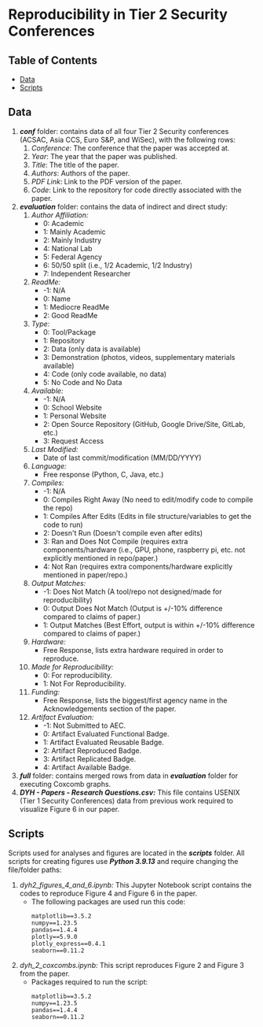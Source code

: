 # Reproducibility in Tier 2 Security Conferences
## Table of Contents
- [Data](#Data)
- [Scripts](#Scripts)
## Data
1. ***conf*** folder: contains data of all four Tier 2 Security conferences (ACSAC, Asia CCS, Euro S&P, and WiSec), with the following rows:
   1. *Conference*: The conference that the paper was accepted at.
   2. *Year*: The year that the paper was published.
   3. *Title*: The title of the paper.
   4. *Authors*: Authors of the paper.
   5. *PDF Link*: Link to the PDF version of the paper.
   6. *Code*: Link to the repository for code directly associated with the paper.
2. ***evaluation*** folder: contains the data of indirect and direct study:
   1. *Author Affiliation:*
      - 0: Academic
      - 1: Mainly Academic
      - 2: Mainly Industry
      - 4: National Lab
      - 5: Federal Agency
      - 6: 50/50 split (i.e., 1/2 Academic, 1/2 Industry)
      - 7: Independent Researcher
   2. *ReadMe:*
      - -1: N/A
      - 0: Name
      - 1: Mediocre ReadMe
      - 2: Good ReadMe
   3. *Type:*
      - 0: Tool/Package
      - 1: Repository
      - 2: Data (only data is available)
      - 3: Demonstration (photos, videos, supplementary materials available)
      - 4: Code (only code available, no data)
      - 5: No Code and No Data
   4. *Available:*
      - -1: N/A
      - 0: School Website
      - 1: Personal Website
      - 2: Open Source Repository (GitHub, Google Drive/Site, GitLab, etc.)
      - 3: Request Access
   5. *Last Modified:*
      - Date of last commit/modification (MM/DD/YYYY)
   6. *Language:*
      - Free response (Python, C, Java, etc.)
   7. *Compiles:*
      - -1: N/A
      - 0: Compiles Right Away (No need to edit/modify code to compile the repo)
      - 1: Compiles After Edits (Edits in file structure/variables to get the code to run)
      - 2: Doesn't Run (Doesn't compile even after edits)
      - 3: Ran and Does Not Compile (requires extra components/hardware (i.e., GPU, phone, raspberry pi, etc. not explicitly mentioned in repo/paper.)
      - 4: Not Ran (requires extra components/hardware explicitly mentioned in paper/repo.)
   8. *Output Matches:*
      - -1: Does Not Match (A tool/repo not designed/made for reproducibility)
      - 0: Output Does Not Match (Output is +/-10% difference compared to claims of paper.)
      - 1: Output Matches (Best Effort, output is within +/-10% difference compared to claims of paper.)
   9. *Hardware:*
       - Free Response, lists extra hardware required in order to reproduce.
   10. *Made for Reproducibility:*
       - 0: For reproducibility.
       - 1: Not For Reproducibility.
   11. *Funding:*
       - Free Response, lists the biggest/first agency name in the Acknowledgements section of the paper.
   12. *Artifact Evaluation:*
       - -1: Not Submitted to AEC.
       - 0: Artifact Evaluated Functional Badge.
       - 1: Artifact Evaluated Reusable Badge.
       - 2: Artifact Reproduced Badge.
       - 3: Artifact Replicated Badge.
       - 4: Artifact Available Badge.
3. ***full*** folder: contains merged rows from data in ***evaluation*** folder for executing Coxcomb graphs.
4. ***DYH - Papers - Research Questions.csv:*** This file contains USENIX (Tier 1 Security Conferences) data from previous work required to visualize Figure 6 in our paper.
## Scripts
Scripts used for analyses and figures are located in the ***scripts*** folder. All scripts for creating figures use ***Python 3.9.13*** and require changing the file/folder paths:
1. *dyh2_figures_4_and_6.ipynb:* This Jupyter Notebook script contains the codes to reproduce Figure 4 and Figure 6 in the paper.
   - The following packages are used run this code:
     ```
     matplotlib==3.5.2
     numpy==1.23.5
     pandas==1.4.4
     plotly==5.9.0
     plotly_express==0.4.1
     seaborn==0.11.2
     ```
2. *dyh_2_coxcombs.ipynb:* This script reproduces Figure 2 and Figure 3 from the paper.
   - Packages required to run the script:
     ```
     matplotlib==3.5.2
     numpy==1.23.5
     pandas==1.4.4
     seaborn==0.11.2
     ```
